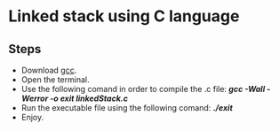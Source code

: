 # Linked stack using C language

## Steps

* Download [gcc](https://gcc.gnu.org/install/binaries.html).
* Open the terminal.
* Use the following comand in order to compile the .c file: ***gcc -Wall -Werror -o exit linkedStack.c***
* Run the executable file using the following comand: ***./exit***
* Enjoy.